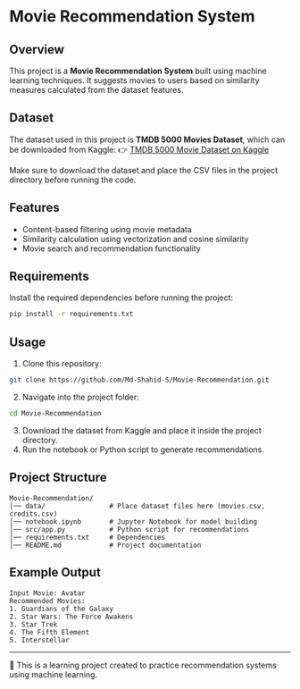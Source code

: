 # Movie Recommendation System

## Overview

This project is a **Movie Recommendation System** built using machine learning techniques. It suggests movies to users based on similarity measures calculated from the dataset features.

## Dataset

The dataset used in this project is **TMDB 5000 Movies Dataset**, which can be downloaded from Kaggle:
👉 [TMDB 5000 Movie Dataset on Kaggle](https://www.kaggle.com/datasets/tmdb/tmdb-movie-metadata)

Make sure to download the dataset and place the CSV files in the project directory before running the code.

## Features

* Content-based filtering using movie metadata
* Similarity calculation using vectorization and cosine similarity
* Movie search and recommendation functionality

## Requirements

Install the required dependencies before running the project:

```bash
pip install -r requirements.txt
```

## Usage

1. Clone this repository:

```bash
git clone https://github.com/Md-Shahid-S/Movie-Recommendation.git
```

2. Navigate into the project folder:

```bash
cd Movie-Recommendation
```

3. Download the dataset from Kaggle and place it inside the project directory.
4. Run the notebook or Python script to generate recommendations.

## Project Structure

```
Movie-Recommendation/
│── data/                # Place dataset files here (movies.csv, credits.csv)
│── notebook.ipynb       # Jupyter Notebook for model building
│── src/app.py           # Python script for recommendations
│── requirements.txt     # Dependencies
│── README.md            # Project documentation
```

## Example Output

```
Input Movie: Avatar
Recommended Movies:
1. Guardians of the Galaxy
2. Star Wars: The Force Awakens
3. Star Trek
4. The Fifth Element
5. Interstellar
```

---

🚀 This is a learning project created to practice recommendation systems using machine learning.
